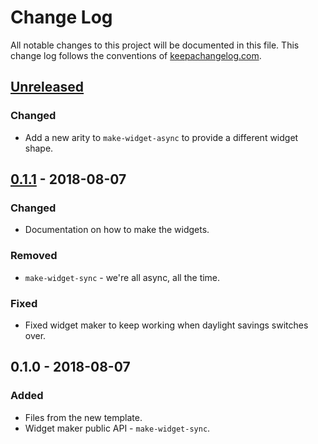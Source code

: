 # Change Log
All notable changes to this project will be documented in this file. This change log follows the conventions of [keepachangelog.com](http://keepachangelog.com/).

## [Unreleased]
### Changed
- Add a new arity to `make-widget-async` to provide a different widget shape.

## [0.1.1] - 2018-08-07
### Changed
- Documentation on how to make the widgets.

### Removed
- `make-widget-sync` - we're all async, all the time.

### Fixed
- Fixed widget maker to keep working when daylight savings switches over.

## 0.1.0 - 2018-08-07
### Added
- Files from the new template.
- Widget maker public API - `make-widget-sync`.

[Unreleased]: https://github.com/your-name/cljs-app/compare/0.1.1...HEAD
[0.1.1]: https://github.com/your-name/cljs-app/compare/0.1.0...0.1.1
